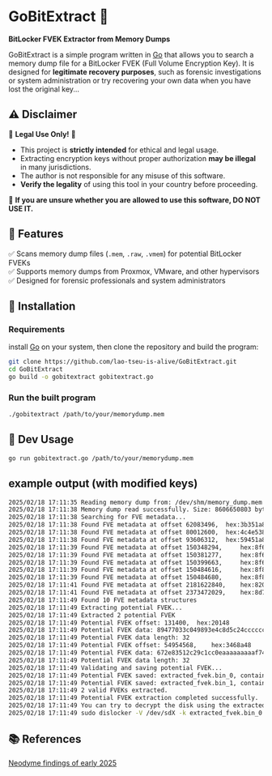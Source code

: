 # GoBitExtract 🔐  
**BitLocker FVEK Extractor from Memory Dumps**  

GoBitExtract is a simple program written in [Go](https://go.dev/) that allows you to search a memory dump file for a BitLocker FVEK (Full Volume Encryption Key). It is designed for **legitimate recovery purposes**, such as forensic investigations or system administration or try recovering your own data when you have lost the original key...

## ⚠️ Disclaimer  
🚨 **Legal Use Only!** 🚨  
- This project is **strictly intended** for ethical and legal usage.  
- Extracting encryption keys without proper authorization **may be illegal** in many jurisdictions.  
- The author is not responsible for any misuse of this software.  
- **Verify the legality** of using this tool in your country before proceeding.  

🛑 **If you are unsure whether you are allowed to use this software, DO NOT USE IT.**  

## 📌 Features  
✅ Scans memory dump files (`.mem`, `.raw`, `.vmem`) for potential BitLocker FVEKs  
✅ Supports memory dumps from Proxmox, VMware, and other hypervisors  
✅ Designed for forensic professionals and system administrators  

## 🚀 Installation
### Requirements
install [Go](https://go.dev/doc/install) on your system, then clone the repository and build the program:

```bash
git clone https://github.com/lao-tseu-is-alive/GoBitExtract.git
cd GoBitExtract
go build -o gobitextract gobitextract.go
```

### Run the built program
```bash
./gobitextract /path/to/your/memorydump.mem
```

## 📝 Dev Usage
```bash
go run gobitextract.go /path/to/your/memorydump.mem
```

## example output (with modified keys)
```bash
2025/02/18 17:11:35 Reading memory dump from: /dev/shm/memory_dump.mem
2025/02/18 17:11:38 Memory dump read successfully. Size: 8606650803 bytes
2025/02/18 17:11:38 Searching for FVE metadata...
2025/02/18 17:11:38 Found FVE metadata at offset 62083496, 	hex:3b351a8
2025/02/18 17:11:38 Found FVE metadata at offset 80012600, 	hex:4c4e538
2025/02/18 17:11:38 Found FVE metadata at offset 93606312, 	hex:59451a8
2025/02/18 17:11:39 Found FVE metadata at offset 150348294, 	hex:8f62206
2025/02/18 17:11:39 Found FVE metadata at offset 150381277, 	hex:8f6a2dd
2025/02/18 17:11:39 Found FVE metadata at offset 150399663, 	hex:8f6eaaf
2025/02/18 17:11:39 Found FVE metadata at offset 150484616, 	hex:8f83688
2025/02/18 17:11:39 Found FVE metadata at offset 150484680, 	hex:8f836c8
2025/02/18 17:11:41 Found FVE metadata at offset 2181622840, 	hex:8208ec38
2025/02/18 17:11:41 Found FVE metadata at offset 2373472029, 	hex:8d784f1d
2025/02/18 17:11:49 Found 10 FVE metadata structures
2025/02/18 17:11:49 Extracting potential FVEK...
2025/02/18 17:11:49 Extracted 2 potential FVEK
2025/02/18 17:11:49 Potential FVEK offset: 131400, 	hex:20148
2025/02/18 17:11:49 Potential FVEK data: 89477033c049893e4c8d5c24ccccccbbbbbbbbaaaaaaaa7330498b7b38498be3
2025/02/18 17:11:49 Potential FVEK data length: 32
2025/02/18 17:11:49 Potential FVEK offset: 54954568, 	hex:3468a48
2025/02/18 17:11:49 Potential FVEK data: 672e83512c29c1cc0eaaaaaaaaaf7441eaca54a3e46cedddddddddddd930818d
2025/02/18 17:11:49 Potential FVEK data length: 32
2025/02/18 17:11:49 Validating and saving potential FVEK...
2025/02/18 17:11:49 Potential FVEK saved: extracted_fvek.bin_0, containing 89477033c049893e4c8d5c24ccccccbbbbbbbbaaaaaaaa7330498b7b38498be3
2025/02/18 17:11:49 Potential FVEK saved: extracted_fvek.bin_1, containing 672e83512c29c1cc0eaaaaaaaaaf7441eaca54a3e46cedddddddddddd930818d
2025/02/18 17:11:49 2 valid FVEKs extracted.
2025/02/18 17:11:49 Potential FVEK extraction completed successfully.
2025/02/18 17:11:49 You can try to decrypt the disk using the extracted FVEK with a tool like dislocker on Linux:
2025/02/18 17:11:49 sudo dislocker -V /dev/sdX -k extracted_fvek.bin_0 --dislocker-file your_dislocker.img

```

## 📚 References
[Neodyme findings of early 2025](https://neodyme.io/en/blog/bitlocker_screwed_without_a_screwdriver/#step-3b-exploiting-the-linux-kernel)
